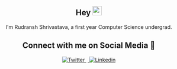 <h2 id="main" align='center'>Hey <img src="https://media.giphy.com/media/hvRJCLFzcasrR4ia7z/giphy.gif" width="25px"> </h2>
<p align="center"> I'm Rudransh Shrivastava, a first year Computer Science undergrad. </p>
<h2 id="social" align='center'>Connect with me on Social Media 🤝</h2>

<p align='center'>
<a href="https://twitter.com/rudranshstwt" target="_blank">
<img src="https://img.shields.io/badge/Twitter-1DA1F2?style=for-the-badge&logo=twitter&logoColor=white" alt="Twitter">
</a>&nbsp;<a href="https://www.linkedin.com/in/rudransh-shrivastava" target="_blank">
<img src="https://img.shields.io/badge/LinkedIn-0077B5?style=for-the-badge&logo=linkedin&logoColor=white" alt="Linkedin">
 </p>
